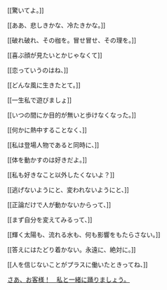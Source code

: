 [[驚いてよ。]]


[[ああ、悲しきかな、冷たきかな。]]


[[破れ破れ、その枷を。冒せ冒せ、その理を。]]


[[喜ぶ顔が見たいとかじゃなくて]]


[[恋っていうのはね、]]


[[どんな風に生きたとて。]]


[[一生私で遊びましょ]]


[[いつの間にか目的が無いと歩けなくなった。]]


[[何かに熱中することなく、]]


[[私は登場人物であると同時に、]]


[[体を動かすのは好きだよ。]]


[[私も好きなこと以外したくないよ？]]


[[逃げないようにと、変われないようにと、]]


[[正論だけで人が動かないからって、]]


[[まず自分を変えてみるって、]]


[[輝く太陽も、流れる水も、何も影響をもたらさない。]]


[[答えにはたどり着かない。永遠に、絶対に。]]


[[人を信じないことがプラスに働いたときってね、]]



[さあ、お客様！　私と一緒に踊りましょう。](../さあ、お客様！　私と一緒に踊りましょう。.md)
